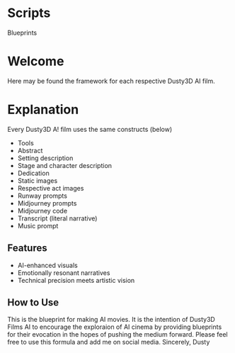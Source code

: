 # Scripts
Blueprints

# Welcome
Here may be found the framework for each respective Dusty3D AI film.

# Explanation
Every Dusty3D A! film uses the same constructs (below)
- Tools
- Abstract
- Setting description
- Stage and character description
- Dedication
- Static images
- Respective act images
- Runway prompts
- Midjourney prompts
- Midjourney code
- Transcript (literal narrative)
- Music prompt

## Features
- AI-enhanced visuals
- Emotionally resonant narratives
- Technical precision meets artistic vision

## How to Use
This is the blueprint for making AI movies. It is the intention of Dusty3D Films AI to encourage the exploraion of AI cinema by providing blueprints for their evocation in the hopes of pushing the medium forward. Please feel free to use this formula and add me on social media.
Sincerely,
Dusty
